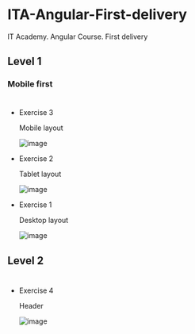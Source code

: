 # ITA-Angular-First-delivery
IT Academy. Angular Course. First delivery

## Level 1
### Mobile first
#
* Exercise 3

  Mobile layout
  
  ![image](https://user-images.githubusercontent.com/29376434/236875025-0fe5cf58-b9f0-44d9-a9e8-4e304f433a65.png)

* Exercise 2

  Tablet layout
  
  ![image](https://github.com/manuelgarciacr/ITA-Angular-First-delivery/assets/29376434/412d1c9a-f62f-40e8-8fe7-1c89265e0a42)

* Exercise 1

  Desktop layout
  
  ![image](https://github.com/manuelgarciacr/ITA-Angular-First-delivery/assets/29376434/9ec9caa4-7f55-4d3f-aaaf-1d6857761482)

## Level 2
#
* Exercise 4

  Header

  ![image](https://github.com/manuelgarciacr/ITA-Angular-First-delivery/assets/29376434/fb0798d6-a601-464a-9993-7e19724cf481)

